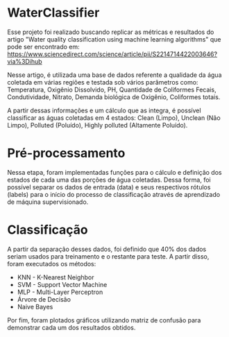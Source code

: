 # WaterClassifier

Esse projeto foi realizado buscando replicar as métricas e resultados do artigo "Water quality classification using machine learning algorithms" que pode ser encontrado em:
https://www.sciencedirect.com/science/article/pii/S2214714422003646?via%3Dihub

Nesse artigo, é utilizada uma base de dados referente a qualidade da água coletada em várias regiões e testada sob vários parâmetros como: Temperatura, Oxigênio Dissolvido, PH, Quantidade de Coliformes Fecais, Condutividade, Nitrato, Demanda biológica de Oxigênio, Coliformes totais.

A partir dessas informações e um cálculo que as integra, é possível classificar as águas coletadas em 4 estados: Clean (Limpo), Unclean (Não Limpo), Polluted (Poluído), Highly polluted (Altamente Poluído).

# Pré-processamento

Nessa etapa, foram implementadas funções para o cálculo e definição dos estados de cada uma das porções de água coletadas. Dessa forma, foi possível separar os dados de entrada (data) e seus respectivos rótulos (labels) para o início do processo de classificação através de aprendizado de máquina supervisionado.

# Classificação

A partir da separação desses dados, foi definido que 40% dos dados seriam usados para treinamento e o restante para teste. A partir disso, foram executados os métodos:

* KNN - K-Nearest Neighbor
* SVM - Support Vector Machine
* MLP - Multi-Layer Perceptron
* Árvore de Decisão
* Naive Bayes

Por fim, foram plotados gráficos utilizando matriz de confusão para demonstrar cada um dos resultados obtidos.